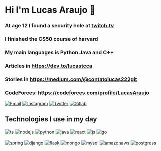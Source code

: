 
# Hi I'm Lucas Araujo 🚀

### At age 12 I found a security hole at [twitch.tv](https://www.twitch.tv/)
### I finished the CS50 course of harvard
### My main languages is Python Java and C++

### Articles in https://dev.to/lucastcca 
### Stories in https://medium.com/@contatolucas222git
### CodeForces: https://codeforces.com/profile/LucasAraujo

[![Email](https://img.shields.io/badge/Gmail-D14836?style=for-the-badge&logo=gmail&logoColor=white)](mailto:contatolucas222git@gmail.com)
[![Instagram](https://img.shields.io/badge/Instagram-E4405F?style=for-the-badge&logo=instagram&logoColor=white)](https://www.instagram.com/lucasaaaaaaaaaaaaaa/)
[![Twitter](https://img.shields.io/badge/Twitter-1DA1F2?style=for-the-badge&logo=twitter&logoColor=white)](https://twitter.com/LucasTcca)
[![Gitlab](https://img.shields.io/badge/GitLab-330F63?style=for-the-badge&logo=gitlab&logoColor=white)](https://gitlab.com/lucasaraujotda13)

## Technologies I use in my day

<div style="display: inline_block">
  <img align="center" alt="ts" src="https://img.shields.io/badge/TypeScript-007ACC?style=for-the-badge&logo=typescript&logoColor=white" />
  <img align="center" alt="nodejs" src="https://img.shields.io/badge/Node.js-43853D?style=for-the-badge&logo=node.js&logoColor=white" />
  <img align="center" alt="python" src="https://img.shields.io/badge/Python-14354C?style=for-the-badge&logo=python&logoColor=white" />
  <img align="center" alt="java" src="https://img.shields.io/badge/Java-ED8B00?style=for-the-badge&logo=java&logoColor=white" />
  <img align="center" alt="react" src="https://img.shields.io/badge/React-20232A?style=for-the-badge&logo=react&logoColor=61DAFB" />
  <img align="center" alt="js" src="https://img.shields.io/badge/JavaScript-323330?style=for-the-badge&logo=javascript&logoColor=F7DF1E" />
  <img align="center" alt="go" src="https://img.shields.io/badge/Go-00ADD8?style=for-the-badge&logo=go&logoColor=white" />
</div><br/>

<div style="display: inline_block">
  <img align="center" alt="spring" src="https://img.shields.io/badge/Spring-6DB33F?style=for-the-badge&logo=spring&logoColor=white" />
  <img align="center" alt="django" src="https://img.shields.io/badge/Django-092E20?style=for-the-badge&logo=django&logoColor=white" />
  <img align="center" alt="flask" src="https://img.shields.io/badge/Flask-000000?style=for-the-badge&logo=flask&logoColor=white" />
  <img align="center" alt="mongo" src="https://img.shields.io/badge/MongoDB-4EA94B?style=for-the-badge&logo=mongodb&logoColor=white" />
  <img align="center" alt="mysql" src="https://img.shields.io/badge/MySQL-00000F?style=for-the-badge&logo=mysql&logoColor=white" />
  <img align="center" alt="amazonaws" src="https://img.shields.io/badge/Netlify-00C7B7?style=for-the-badge&logo=netlify&logoColor=white" />
  <img align="center" alt="postgress" src="https://img.shields.io/badge/PostgreSQL-316192?style=for-the-badge&logo=postgresql&logoColor=white" />
</div><br/>
